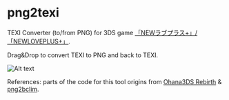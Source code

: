 # png2texi

TEXI Converter (to/from PNG) for 3DS game [「NEWラブプラス+」/「NEWLOVEPLUS+」](https://youtu.be/Sz6p45GsLJQ?si=p1IOx1_ORt1iHWpl).


Drag&Drop to convert TEXI to PNG and back to TEXI.


![Alt text](http://i1381.photobucket.com/albums/ah213/LovePlusProject/texi_zpspsd2lj7m.png)


References: parts of the code for this tool origins from [Ohana3DS Rebirth](https://github.com/gdkchan/Ohana3DS-Rebirth) & [png2bclim](https://github.com/kwsch/png2bclim/blob/master/png2bclim/BCLIM.cs).
